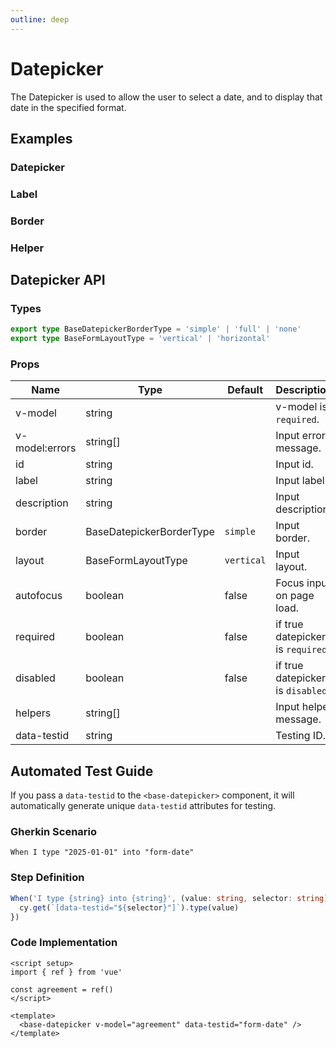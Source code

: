 ```yaml
---
outline: deep
---
```


<script setup lang="ts">
import DatepickerExample from './demo/datepicker/datepicker-example.vue'
import DatepickerLabel from './demo/datepicker/datepicker-label.vue'
import DatepickerBorder from './demo/datepicker/datepicker-border.vue'
import DatepickerHelper from './demo/datepicker/datepicker-helper.vue'
</script>

# Datepicker

The Datepicker is used to allow the user to select a date, and to display that date in the specified format.

## Examples

### Datepicker

<!--@include: ./demo/datepicker/datepicker-example.md-->

### Label

<!--@include: ./demo/datepicker/datepicker-label.md-->

### Border

<!--@include: ./demo/datepicker/datepicker-border.md-->

### Helper

<!--@include: ./demo/datepicker/datepicker-helper.md-->

## Datepicker API

### Types

```ts
export type BaseDatepickerBorderType = 'simple' | 'full' | 'none'
export type BaseFormLayoutType = 'vertical' | 'horizontal'
```

### Props

| Name           | Type                     | Default    | Description                       |
| -------------- | ------------------------ | ---------- | --------------------------------- |
| v-model        | string                   |            | v-model is `required`.            |
| v-model:errors | string[]                 |            | Input error message.              |
| id             | string                   |            | Input id.                         |
| label          | string                   |            | Input label.                      |
| description    | string                   |            | Input description.                |
| border         | BaseDatepickerBorderType | `simple`   | Input border.                     |
| layout         | BaseFormLayoutType       | `vertical` | Input layout.                     |
| autofocus      | boolean                  | false      | Focus input on page load.         |
| required       | boolean                  | false      | if true datepicker is `required`. |
| disabled       | boolean                  | false      | if true datepicker is `disabled`. |
| helpers        | string[]                 |            | Input helper message.             |
| data-testid    | string                   |            | Testing ID.                       |

## Automated Test Guide

If you pass a `data-testid` to the `<base-datepicker>` component, it will automatically generate unique `data-testid` attributes for testing.

### Gherkin Scenario

```feature
When I type "2025-01-01" into "form-date"
```

### Step Definition

```ts
When('I type {string} into {string}', (value: string, selector: string) => {
  cy.get(`[data-testid="${selector}"]`).type(value)
})
```

### Code Implementation

```vue
<script setup>
import { ref } from 'vue'

const agreement = ref()
</script>

<template>
  <base-datepicker v-model="agreement" data-testid="form-date" />
</template>
```
